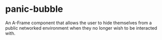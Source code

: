 # panic-bubble
An A-Frame component that allows the user to hide themselves from a public networked environment when they no longer wish to be interacted with.
